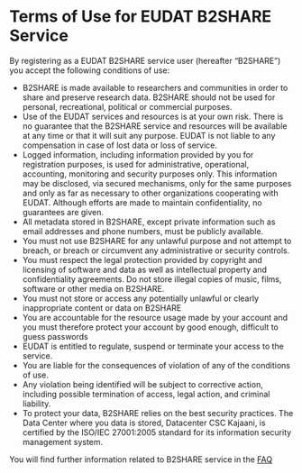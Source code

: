# Terms of Use for EUDAT B2SHARE Service

By registering as a EUDAT B2SHARE service user (hereafter “B2SHARE”) you accept the following conditions of use: 

* B2SHARE is made available to researchers and communities in order to share and preserve research data. B2SHARE should not be used for personal, recreational, political or commercial purposes.
* Use of the EUDAT services and resources is at your own risk. There is no guarantee that the B2SHARE service and resources will be available at any time or that it will suit any purpose. EUDAT is not liable to any compensation in case of lost data or loss of service.
* Logged information, including information provided by you for registration purposes, is used for administrative, operational, accounting, monitoring and security purposes only. This information may be disclosed, via secured mechanisms, only for the same purposes and only as far as necessary to other organizations cooperating with EUDAT. Although efforts are made to maintain confidentiality, no guarantees are given.
* All metadata stored in B2SHARE, except private information such as email addresses and phone numbers, must be publicly available.
* You must not use B2SHARE for any unlawful purpose and not attempt to breach, or breach or circumvent any administrative or security controls. 
* You must respect the legal protection provided by copyright and licensing of software and data as well as intellectual property and confidentiality agreements.  Do not store illegal copies of music, films, software or other media on B2SHARE.
* You must not store or access any potentially unlawful or clearly inappropriate content or data on B2SHARE
* You are accountable for the resource usage made  by your  account and  you must therefore protect your account by good enough, difficult to guess passwords
* EUDAT is entitled to regulate, suspend or terminate your access to the service.
* You are liable for the consequences of violation of any of the conditions of use. 
* Any violation being identified will be subject to corrective action, including possible termination of access, legal action, and criminal liability.
* To protect your data, B2SHARE relies on the best security practices. The Data Center where you data is stored, Datacenter CSC Kajaani, is certified by the ISO/IEC 27001:2005 standard for its information security management system.


You will find further information related to B2SHARE service in the [FAQ](/docs/b2share-faq)
